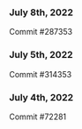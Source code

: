 ### July 8th, 2022

Commit #287353

### July 5th, 2022

Commit #314353


### July 4th, 2022

Commit #72281

